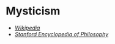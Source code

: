 # Mysticism

- [*Wikipedia*](https://en.wikipedia.org/wiki/Mysticism)
- [*Stanford Encyclopedia of Philosophy*](https://plato.stanford.edu/entries/mysticism/)
